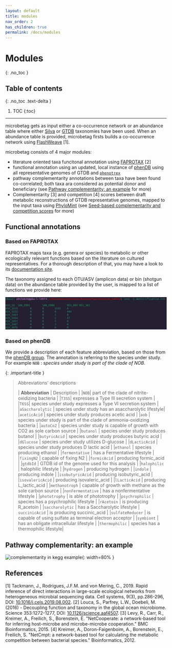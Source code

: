 ```yaml
---
layout: default
title: modules
nav_order: 2
has_children: true
permalink: /docs/modules
---
```



# Modules 
{: .no_toc }


<!-- Just the Docs has some specific configuration parameters that can be defined in your Jekyll site's _config.yml file.
{: .fs-6 .fw-300 } -->

## Table of contents
{: .no_toc .text-delta }

1. TOC
{:toc}

---

microbetag gets as input either a co-occurrence network or an abundance table where either [Silva](https://www.arb-silva.de) or [GTDB](https://gtdb.ecogenomic.org) taxonomies have been used. 
When an abundance table is provided, microbetag firsts builds a co-occurrence network using [FlashWeave](https://github.com/meringlab/FlashWeave.jl) [1].

microbetag consists of 4 major modules: 

- literature oriented taxa funcitonal annotation using [FAPROTAX](https://pages.uoregon.edu/slouca/LoucaLab/archive/FAPROTAX/lib/php/index.php) [2]
- functional annotation using an updated, local instance of [phenDB](https://phendb.org) using all representative genomes of GTDB and [`phenotrex`](https://phenotrex.readthedocs.io/en/latest/usage.html)
- pathway complementarity annotations between taxa have been found co-correlated; both taxa ara considered as potential donor and beneficiary (see [Pathway complementarity: an example](#pathway-complementarity-an-example) for more)
- Complementarity [3] and competition [4] scores between draft metabolic reconstructions of GTDB representative genomes, mapped to the input taxa using [PhyloMint](https://github.com/mgtools/PhyloMint) (see [Seed-based complementarity and competition scores]() for more) 




## Functional annotations


### Based on FAPROTAX


FAPROTAX maps taxa (e.g. genera or species) to metabolic or other ecologically relevant functions based on the literature on cultured representatives. 
For a thorough description of that, you may have a look to its [documentation site](http://www.loucalab.com/archive/FAPROTAX/lib/php/index.php?section=Instructions). 

The taxonomy assigned to each OTU/ASV (amplicon data) or bin (shotgun data) on the abundance table provided by the user, is mapped to a list of functions we provide here:





![faprotax example denitrif](../../assets/images/faprotax_denitrification.png)






### Based on phenDB 



We provide a description of each feature abbreviation, based on those from the [phenDB group](https://phendb.org/reports/modeloverview). The annotation is referring to the species under study. For example `NOB` : *species under study is part of the clade of NOB*. 

{: .important-title }
> Abbreviations' descriptions
>
> | **Abbreviation** | Description |
> |`NOB`| part of the clade of nitrite-oxidizing bacteria |
> |`T3SS`|  expresses a Type III secretion system |
> |`T6SS`| species under study expresses a Type VI secretion system |
> |`aSaccharolytic` | species under study has an asaccharolytic lifestyle|
> |`aceticAcid` | species under study produces acetic acid |
> |`aob` | species under study is part of the clade of ammonia-oxidizing bacteria |
> |`autoCo2` | species under study is capable of growth with CO2 as sole carbon source |
> |`butanol` | species under study produces butanol |
> |`butyricAcid` | species under study produces butyric acid |
> |`dGlucose` | species under study utilizes D-glucose |
> |`dLacticAcid` | species under study produces D lactic acid |
> |`ethanol` | species  producing ethanol |
> |`fermentative` |  has a Fermentative lifestyle |
> |`fixingN2` |  capable of fixing N2 |
> |`formicAcid` |  producing formic_acid |
> |`gtdbId` | GTDB id of the genome used for this analysis |
> |`halophilic` | halophilic lifestyle |
> |`hydrogen` | producing hydrogen |
> |`indole` | producing indole |
> |`isobutyricAcid` | producing isobutyric_acid |
> |`isovalericAcid` | producing isovaleric_acid |
> |`lLacticAcid` | producing L_lactic_acid |
> |`methanotroph` |  capable of growth with methane as the sole carbon source |
> |`nonFermentative` | has a nonfermentative lifestyle |
> |`phototrophy` | is able of phototrophy |
> |`psychrophilic` | species  has a psychrophilic lifestyle |
> |`rAcetoin` |  is producing R_acetoin |
> |`saccharolytic` |  has a Saccharolytic lifestyle |
> `succinicAcid` |  is producing succinic_acid |
> |`sulfateReducer` | is capable of using sulfate as terminal electron acceptor |
> |`symbiont` |  has an obligate intracellular lifestyle |
> |`thermophilic` | species has a thermophilic lifestyle|
>









## Pathway complementarity: an example


![complementarity in kegg example](../assets/images/kegg_example.png){: width=80% }






## References

[1] Tackmann, J., Rodrigues, J.F.M. and von Mering, C., 2019. Rapid inference of direct interactions in large-scale ecological networks from heterogeneous microbial sequencing data. Cell systems, 9(3), pp.286-296, DOI: [10.1016/j.cels.2019.08.002](https://doi.org/10.1016/j.cels.2019.08.002).
[2] Louca, S., Parfrey, L.W., Doebeli, M. (2016) - Decoupling function and taxonomy in the global ocean microbiome. Science 353:1272-1277, DOI: [10.1126/science.aaf4507](https://doi.org/10.1126/science.aaf4507).
[3] Levy, R., Carr, R., Kreimer, A., Freilich, S., Borenstein, E. "NetCooperate: a network-based tool for inferring host-microbe and microbe-microbe cooperation." BMC Bioinformatics, 2015.
[4] Kreimer, A., Doron-Faigenboim, A., Borenstein, E., Freilich, S. "NetCmpt: a network-based tool for calculating the metabolic competition between bacterial species." Bioinformatics, 2012.



